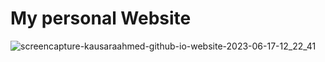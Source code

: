 # My personal Website

![screencapture-kausaraahmed-github-io-website-2023-06-17-12_22_41](https://github.com/kausaraahmed/website/assets/111121885/39ec8bcb-8541-4f78-87f9-ec32d3786e49)

